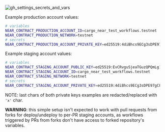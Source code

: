 ![gh_settings_secrets_and_vars](./gh_settings_secrets_and_vars.png)

Example production account values: 

```bash
# variables
NEAR_CONTRACT_PRODUCTION_ACCOUNT_ID=cargo_near_test_workflows.testnet
NEAR_CONTRACT_PRODUCTION_NETWORK=testnet
# secrets
NEAR_CONTRACT_PRODUCTION_ACCOUNT_PRIVATE_KEY=ed25519:4diBhcs9ECg3sDPE97gCFhHbB21BSRheWSzrqt1UVciEoMhpecnFjqapeSfrxxxxxxxxxxxxxxxxxxxxxxxxxxxx
```

Example staging account values:

```bash
# variables
NEAR_CONTRACT_STAGING_ACCOUNT_PUBLIC_KEY=ed25519:EvCRvguSjeaTGuzQPQmLg1GqWLqgihBKKcSHT4xtS8K
NEAR_CONTRACT_STAGING_ACCOUNT_ID=cargo_near_test_workflows.testnet
NEAR_CONTRACT_STAGING_NETWORK=testnet
# secrets
NEAR_CONTRACT_STAGING_ACCOUNT_PRIVATE_KEY=ed25519:4diBhcs9ECg3sDPE97gCFhHbB21BSRheWSzrqt1UVciEoMhpecnFjqapeSfrxxxxxxxxxxxxxxxxxxxxxxxxxxxx
```

NOTE: last chars of both private keys examples are redacted/replaced with `'x'` char. 

**WARNING**: this simple setup isn't expected to work with pull requests
from forks for deploy/undeploy to per-PR staging accounts, as workflows triggered by PRs from forks
don't have access to forked repository's variables. 
